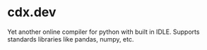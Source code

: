 # cdx.dev
Yet another online compiler for python with built in IDLE. Supports standards libraries like pandas, numpy, etc.
